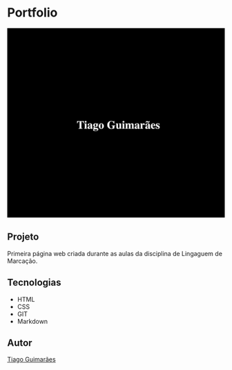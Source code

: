 # Portfolio

![](./preview.png)

## Projeto

Primeira página web criada durante as aulas da disciplina de Lingaguem de Marcação.

## Tecnologias

- HTML
- CSS
- GIT
- Markdown

## Autor

[Tiago Guimarães](https://github.com/tabguimaraes)
